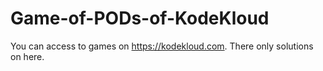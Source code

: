 # Game-of-PODs-of-KodeKloud
You can access to games on https://kodekloud.com. There only solutions on here.
